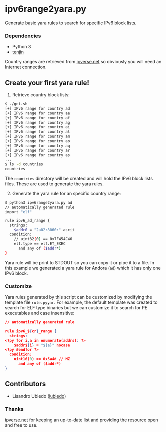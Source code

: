 # ipv6range2yara.py
Generate basic yara rules to search for specific IPv6 block lists.

### Dependencies
* Python 3
* [tenjin](http://www.kuwata-lab.com/tenjin/)

Country ranges are retrieved from [ipverse.net](http://ipverse.net/) so obviously you will need an Internet connection.

## Create your first yara rule!

1) Retrieve country block lists:
```bash
$ ./get.sh
[+] IPv6 range for country ad
[+] IPv6 range for country ae
[+] IPv6 range for country af
[+] IPv6 range for country ag
[+] IPv6 range for country ai
[+] IPv6 range for country al
[+] IPv6 range for country am
[+] IPv6 range for country ao
[+] IPv6 range for country aq
[+] IPv6 range for country ar
[+] IPv6 range for country as
...
$ ls -d countries
countries
```

The `countries` directory will be created and will hold the IPv6 block lists files. These are used to generate the yara rules.

2) Generate the yara rule for an specific country range:
```bash
$ python3 ipv6range2yara.py ad
// automatically generated rule
import "elf"

rule ipv6_ad_range {
  strings:
    $addr0 = "2a02:8060:" ascii
  condition:
    // uint32(0) == 0x7F454C46
    elf.type == elf.ET_EXEC
      and any of ($addr*)
}
```

Yara rule will be print to STDOUT so you can copy it or pipe it to a file. In this example we generated a yara rule for Andora (`ad`) which it has only one IPv6 block.

### Customize
Yara rules generated by this script can be customized by modifying the template file `rule.pyyar`. For example, the default template was created to search for ELF type binaries but we can customize it to search for PE executables and case insensitive:
```json
// automatically generated rule

rule ipv6_${cr}_range {
  strings:
<?py for i,a in enumerate(addrs): ?>
    $addr${i} = "${a}" nocase
<?py #endfor ?>
  condition:
    uint16(0) == 0x5a4d // MZ
      and any of ($addr*)
}
```


## Contributors
* Lisandro Ubiedo ([lubiedo](github.com/lubiedo))

### Thanks
[ipverse.net](http://ipverse.net/) for keeping an up-to-date list and providing the resource open and free to use.

